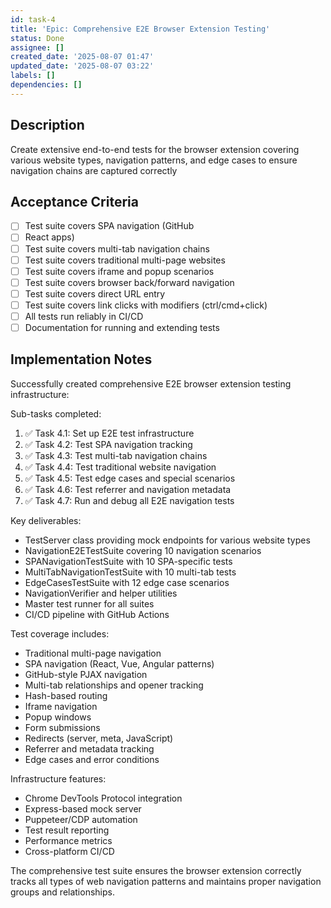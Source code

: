 ```yaml
---
id: task-4
title: 'Epic: Comprehensive E2E Browser Extension Testing'
status: Done
assignee: []
created_date: '2025-08-07 01:47'
updated_date: '2025-08-07 03:22'
labels: []
dependencies: []
---
```


## Description

Create extensive end-to-end tests for the browser extension covering various website types, navigation patterns, and edge cases to ensure navigation chains are captured correctly

## Acceptance Criteria

- [ ] Test suite covers SPA navigation (GitHub
- [ ] React apps)
- [ ] Test suite covers multi-tab navigation chains
- [ ] Test suite covers traditional multi-page websites
- [ ] Test suite covers iframe and popup scenarios
- [ ] Test suite covers browser back/forward navigation
- [ ] Test suite covers direct URL entry
- [ ] Test suite covers link clicks with modifiers (ctrl/cmd+click)
- [ ] All tests run reliably in CI/CD
- [ ] Documentation for running and extending tests

## Implementation Notes

Successfully created comprehensive E2E browser extension testing infrastructure:

Sub-tasks completed:
1. ✅ Task 4.1: Set up E2E test infrastructure
2. ✅ Task 4.2: Test SPA navigation tracking  
3. ✅ Task 4.3: Test multi-tab navigation chains
4. ✅ Task 4.4: Test traditional website navigation
5. ✅ Task 4.5: Test edge cases and special scenarios
6. ✅ Task 4.6: Test referrer and navigation metadata
7. ✅ Task 4.7: Run and debug all E2E navigation tests

Key deliverables:
- TestServer class providing mock endpoints for various website types
- NavigationE2ETestSuite covering 10 navigation scenarios
- SPANavigationTestSuite with 10 SPA-specific tests
- MultiTabNavigationTestSuite with 10 multi-tab tests
- EdgeCasesTestSuite with 12 edge case scenarios
- NavigationVerifier and helper utilities
- Master test runner for all suites
- CI/CD pipeline with GitHub Actions

Test coverage includes:
- Traditional multi-page navigation
- SPA navigation (React, Vue, Angular patterns)
- GitHub-style PJAX navigation
- Multi-tab relationships and opener tracking
- Hash-based routing
- Iframe navigation
- Popup windows
- Form submissions
- Redirects (server, meta, JavaScript)
- Referrer and metadata tracking
- Edge cases and error conditions

Infrastructure features:
- Chrome DevTools Protocol integration
- Express-based mock server
- Puppeteer/CDP automation
- Test result reporting
- Performance metrics
- Cross-platform CI/CD

The comprehensive test suite ensures the browser extension correctly tracks all types of web navigation patterns and maintains proper navigation groups and relationships.
